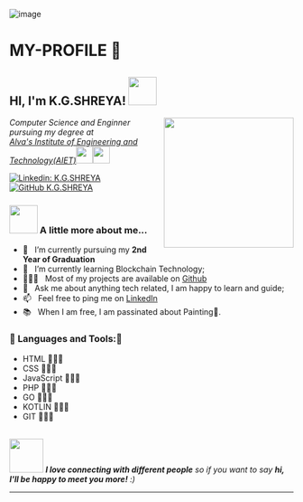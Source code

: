 
![image](https://github.com/Shreya2012p/Contour/assets/96654167/b5eacfc5-41d7-4969-a2fd-7cef49b2a63b)

# MY-PROFILE 🤩

<h2> HI, I'm  K.G.SHREYA! <img src="https://media.giphy.com/media/mGcNjsfWAjY5AEZNw6/giphy.gif" width="50"></h2>
<img align='right' src="https://media.giphy.com/media/ieyl9zmCjO4b4t6qoY/giphy.gif" width="230">
<p><em>Computer Science and Enginner pursuing my degree at <a href="http://aiet.org.in">
<br/>Alva's Institute of Engineering and Technology(AIET)</a><img src="https://media.giphy.com/media/fYSnHlufseco8Fh93Z/giphy.gif" width="30"><img src="https://media.giphy.com/media/WUlplcMpOCEmTGBtBW/giphy.gif" width="30"> 
</em></p>


[![Linkedin: K.G.SHREYA](https://img.shields.io/badge/-K.G.SHREYA-blue?style=flat-square&logo=Linkedin&logoColor=white&link=https://www.linkedin.com/in/thaianebraga/)](https://linkedin.com/in/k-g-shreya-b6a802241)
[![GitHub K.G.SHREYA](https://img.shields.io/github/followers/Shreya2012p?label=K.G.SHREYA&style=social)](https://github.com/Shreya2012p)


### <img src="https://media.giphy.com/media/VgCDAzcKvsR6OM0uWg/giphy.gif" width="50"> A little more about me...  
- 🔭 &nbsp; I’m currently pursuing my **2nd Year of Graduation**
- 🌱 &nbsp; I’m currently learning Blockchain Technology; 
- 👨🏻‍💻 &nbsp; Most of my projects are available on [Github](https://github.com/Shreya2012p?tab=repositories)
- 💬 &nbsp; Ask me about anything tech related, I am happy to learn and guide;
- 📫 &nbsp; Feel free to ping me on [LinkedIn](https://linkedin.com/in/k-g-shreya-b6a802241)
- 📚 &nbsp; When I am free, I am passinated about Painting🎨.

### 🔨 Languages and Tools:📜
- HTML 👨🏻‍💻
- CSS  👨🏻‍💻
- JavaScript 👨🏻‍💻
- PHP 👨🏻‍💻
- GO  👨🏻‍💻
- KOTLIN 👨🏻‍💻
- GIT 👨🏻‍💻
<br>
<img src="https://media.giphy.com/media/LnQjpWaON8nhr21vNW/giphy.gif" width="60"> <em><b>I love connecting with different people</b> so if you want to say <b>hi, I'll be happy to meet you more!</b> :)</em>

---
